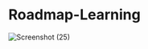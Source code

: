 # Roadmap-Learning
![Screenshot (25)](https://github.com/user-attachments/assets/aeaace0c-e468-4440-a640-0920608423a2)
